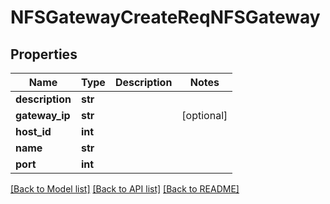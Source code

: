 # NFSGatewayCreateReqNFSGateway

## Properties
Name | Type | Description | Notes
------------ | ------------- | ------------- | -------------
**description** | **str** |  | 
**gateway_ip** | **str** |  | [optional] 
**host_id** | **int** |  | 
**name** | **str** |  | 
**port** | **int** |  | 

[[Back to Model list]](../README.md#documentation-for-models) [[Back to API list]](../README.md#documentation-for-api-endpoints) [[Back to README]](../README.md)


